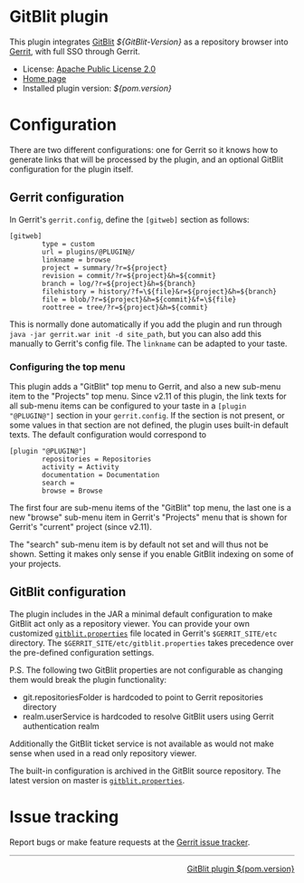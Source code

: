 # GitBlit plugin

This plugin integrates [GitBlit](https://github.com/gitblit/gitblit) _${GitBlit-Version}_ as a repository browser into [Gerrit](https://code.google.com/p/gerrit/),
with full SSO through Gerrit.

* License: [Apache Public License 2.0](http://www.apache.org/licenses/LICENSE-2.0)
* [Home page](https://gerrit.googlesource.com/plugins/gitblit/+/refs/heads/master/README.md)
* Installed plugin version: _${pom.version}_

# Configuration

There are two different configurations: one for Gerrit so it knows how to generate links that will be processed by the plugin, and
an optional GitBlit configuration for the plugin itself.

## Gerrit configuration

In Gerrit's `gerrit.config`, define the `[gitweb]` section as follows:

	[gitweb]
	        type = custom
	        url = plugins/@PLUGIN@/
	        linkname = browse
	        project = summary/?r=${project}
	        revision = commit/?r=${project}&h=${commit}
	        branch = log/?r=${project}&h=${branch}
	        filehistory = history/?f=\${file}&r=${project}&h=${branch}
	        file = blob/?r=${project}&h=${commit}&f=\${file}
	        roottree = tree/?r=${project}&h=${commit}

This is normally done automatically if you add the plugin and run through `java -jar gerrit.war init -d site_path`, but you can also
add this manually to Gerrit's config file. The `linkname` can be adapted to your taste.

### Configuring the top menu

This plugin adds a "GitBlit" top menu to Gerrit, and also a new sub-menu item to the "Projects" top menu. Since v2.11 of this plugin, the link
texts for all sub-menu items can be configured to your taste in a `[plugin "@PLUGIN@"]` section in your `gerrit.config`. If the section is not present,
or some values in that section are not defined, the plugin uses built-in default texts. The default configuration would correspond to

	[plugin "@PLUGIN@"]
	        repositories = Repositories
	        activity = Activity
	        documentation = Documentation
	        search =
	        browse = Browse

The first four are sub-menu items of the "GitBlit" top menu, the last one is a new "browse" sub-menu item in Gerrit's "Projects" menu that is shown
for Gerrit's "current" project (since v2.11).

The "search" sub-menu item is by default not set and will thus not be shown. Setting it makes only sense if you enable GitBlit indexing on some of
your projects.

## GitBlit configuration

The plugin includes in the JAR a minimal default configuration to make GitBlit act only as a repository viewer. You can provide your own
customized [`gitblit.properties`](http://gitblit.com/properties.html) file located in Gerrit's `$GERRIT_SITE/etc` directory.
The `$GERRIT_SITE/etc/gitblit.properties` takes precedence over the pre-defined configuration settings.

P.S. The following two GitBlit properties are not configurable as changing them would break the plugin functionality:

- git.repositoriesFolder is hardcoded to point to Gerrit repositories directory
- realm.userService is hardcoded to resolve GitBlit users using Gerrit authentication realm

Additionally the GitBlit ticket service is not available as would not make sense when used in a read only
repository viewer.

The built-in configuration is archived in the GitBlit source repository. The latest version on master is
[`gitblit.properties`](https://gerrit.googlesource.com/plugins/gitblit/+/master/src/main/resources/gitblit.properties).

# Issue tracking

Report bugs or make feature requests at the [Gerrit issue tracker](https://code.google.com/p/gerrit/issues/list).

<hr style="color: #C0C0C0; background-color: #C0C0C0; border-color: #C0C0C0; height: 2px;" />
<div style="float:right;">
<a href="https://gerrit-review.googlesource.com/#/admin/projects/plugins/gitblit,dashboards" target="_blank">GitBlit plugin ${pom.version}</a>
</div>